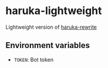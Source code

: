 # haruka-lightweight
Lightweight version of [haruka-rewrite](https://github.com/Serious-senpai/haruka-rewrite)

## Environment variables
- `TOKEN`: Bot token
